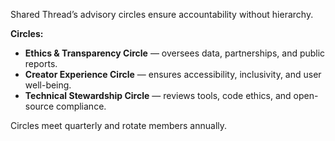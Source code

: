 Shared Thread’s advisory circles ensure accountability without hierarchy.

**Circles:**
- **Ethics & Transparency Circle** — oversees data, partnerships, and public reports.
- **Creator Experience Circle** — ensures accessibility, inclusivity, and user well-being.
- **Technical Stewardship Circle** — reviews tools, code ethics, and open-source compliance.

Circles meet quarterly and rotate members annually.